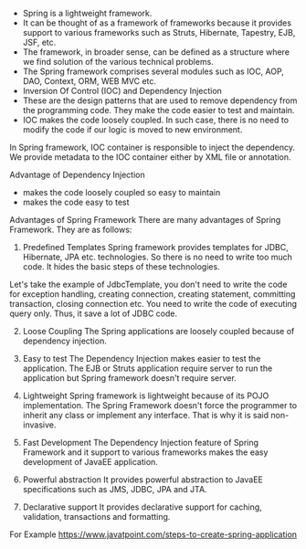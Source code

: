 - Spring is a lightweight framework. 
- It can be thought of as a framework of frameworks because it provides support to various frameworks such as Struts, Hibernate, Tapestry, EJB, JSF, etc.
- The framework, in broader sense, can be defined as a structure where we find solution of the various technical problems.
- The Spring framework comprises several modules such as IOC, AOP, DAO, Context, ORM, WEB MVC etc. 
- Inversion Of Control (IOC) and Dependency Injection
- These are the design patterns that are used to remove dependency from the programming code. They make the code easier to test and maintain.
- IOC makes the code loosely coupled. In such case, there is no need to modify the code if our logic is moved to new environment.

In Spring framework, IOC container is responsible to inject the dependency. We provide metadata to the IOC container either by XML file or annotation.

Advantage of Dependency Injection
- makes the code loosely coupled so easy to maintain
- makes the code easy to test

Advantages of Spring Framework
There are many advantages of Spring Framework. They are as follows:

1) Predefined Templates
Spring framework provides templates for JDBC, Hibernate, JPA etc. technologies. So there is no need to write too much code. It hides the basic steps of these technologies.

Let's take the example of JdbcTemplate, you don't need to write the code for exception handling, creating connection, creating statement, committing transaction, closing connection etc. You need to write the code of executing query only. Thus, it save a lot of JDBC code.

2) Loose Coupling
The Spring applications are loosely coupled because of dependency injection.

3) Easy to test
The Dependency Injection makes easier to test the application. The EJB or Struts application require server to run the application but Spring framework doesn't require server.

4) Lightweight
Spring framework is lightweight because of its POJO implementation. The Spring Framework doesn't force the programmer to inherit any class or implement any interface. That is why it is said non-invasive.

5) Fast Development
The Dependency Injection feature of Spring Framework and it support to various frameworks makes the easy development of JavaEE application.

6) Powerful abstraction
It provides powerful abstraction to JavaEE specifications such as JMS, JDBC, JPA and JTA.

7) Declarative support
It provides declarative support for caching, validation, transactions and formatting.


For Example https://www.javatpoint.com/steps-to-create-spring-application 
